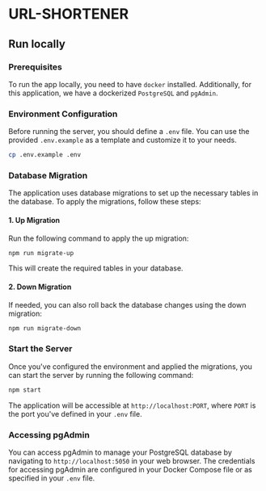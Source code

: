 # URL-SHORTENER

## Run locally

### Prerequisites

To run the app locally, you need to have `docker` installed. Additionally, for this application, we have a dockerized `PostgreSQL` and `pgAdmin`.

### Environment Configuration

Before running the server, you should define a `.env` file. You can use the provided `.env.example` as a template and customize it to your needs.

```bash
cp .env.example .env
```

### Database Migration

The application uses database migrations to set up the necessary tables in the database. To apply the migrations, follow these steps:

#### 1. Up Migration

Run the following command to apply the up migration:

```bash
npm run migrate-up
```

This will create the required tables in your database.

#### 2. Down Migration

If needed, you can also roll back the database changes using the down migration:

```bash
npm run migrate-down
```

### Start the Server

Once you've configured the environment and applied the migrations, you can start the server by running the following command:

```bash
npm start
```

The application will be accessible at `http://localhost:PORT`, where `PORT` is the port you've defined in your `.env` file.

### Accessing pgAdmin

You can access pgAdmin to manage your PostgreSQL database by navigating to `http://localhost:5050` in your web browser. The credentials for accessing pgAdmin are configured in your Docker Compose file or as specified in your `.env` file.
